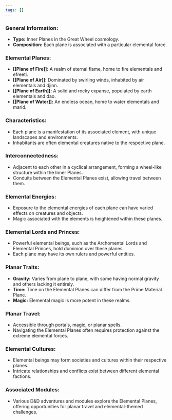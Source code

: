 ```yaml
---
tags: []
---
```

### General Information:

- **Type:** Inner Planes in the Great Wheel cosmology.
- **Composition:** Each plane is associated with a particular elemental force.

### Elemental Planes:

- **[[Plane of Fire]]:** A realm of eternal flame, home to fire elementals and efreeti.
- **[[Plane of Air]]:** Dominated by swirling winds, inhabited by air elementals and djinn.
- **[[Plane of Earth]]:** A solid and rocky expanse, populated by earth elementals and dao.
- **[[Plane of Water]]:** An endless ocean, home to water elementals and marid.

### Characteristics:

- Each plane is a manifestation of its associated element, with unique landscapes and environments.
- Inhabitants are often elemental creatures native to the respective plane.

### Interconnectedness:

- Adjacent to each other in a cyclical arrangement, forming a wheel-like structure within the Inner Planes.
- Conduits between the Elemental Planes exist, allowing travel between them.

### Elemental Energies:

- Exposure to the elemental energies of each plane can have varied effects on creatures and objects.
- Magic associated with the elements is heightened within these planes.

### Elemental Lords and Princes:

- Powerful elemental beings, such as the Archomental Lords and Elemental Princes, hold dominion over these planes.
- Each plane may have its own rulers and powerful entities.

### Planar Traits:

- **Gravity:** Varies from plane to plane, with some having normal gravity and others lacking it entirely.
- **Time:** Time on the Elemental Planes can differ from the Prime Material Plane.
- **Magic:** Elemental magic is more potent in these realms.

### Planar Travel:

- Accessible through portals, magic, or planar spells.
- Navigating the Elemental Planes often requires protection against the extreme elemental forces.

### Elemental Cultures:

- Elemental beings may form societies and cultures within their respective planes.
- Intricate relationships and conflicts exist between different elemental factions.

### Associated Modules:

- Various D&D adventures and modules explore the Elemental Planes, offering opportunities for planar travel and elemental-themed challenges.